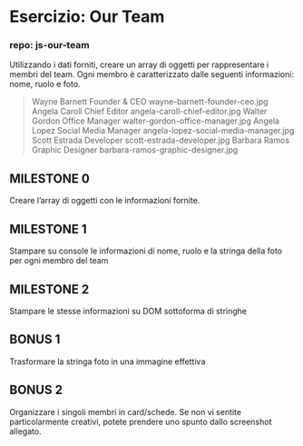 # Esercizio: Our Team

### repo: js-our-team

Utilizzando i dati forniti, creare un array di oggetti per rappresentare i membri del team.
Ogni membro è caratterizzato dalle seguenti informazioni: nome, ruolo e foto.

> Wayne Barnett Founder & CEO wayne-barnett-founder-ceo.jpg
> Angela Caroll Chief Editor angela-caroll-chief-editor.jpg
> Walter Gordon Office Manager walter-gordon-office-manager.jpg
> Angela Lopez Social Media Manager angela-lopez-social-media-manager.jpg
> Scott Estrada Developer scott-estrada-developer.jpg
> Barbara Ramos Graphic Designer barbara-ramos-graphic-designer.jpg

## MILESTONE 0

Creare l’array di oggetti con le informazioni fornite.

## MILESTONE 1

Stampare su console le informazioni di nome, ruolo e la stringa della foto per ogni membro del team

## MILESTONE 2

Stampare le stesse informazioni su DOM sottoforma di stringhe

## BONUS 1

Trasformare la stringa foto in una immagine effettiva

## BONUS 2

Organizzare i singoli membri in card/schede. Se non vi sentite particolarmente creativi, potete prendere uno spunto dallo screenshot allegato.
